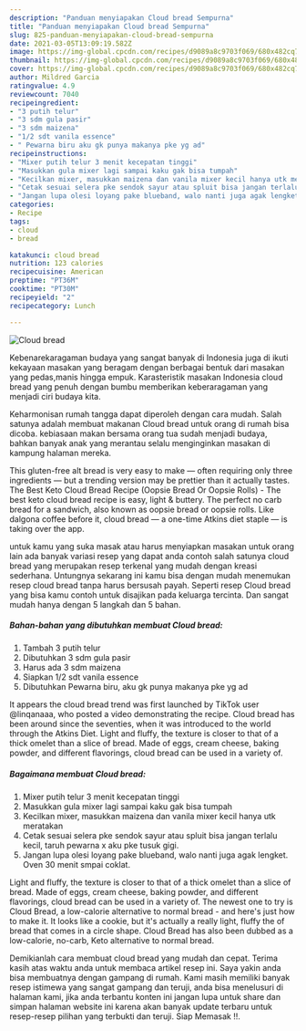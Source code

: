 ```yaml
---
description: "Panduan menyiapakan Cloud bread Sempurna"
title: "Panduan menyiapakan Cloud bread Sempurna"
slug: 825-panduan-menyiapakan-cloud-bread-sempurna
date: 2021-03-05T13:09:19.582Z
image: https://img-global.cpcdn.com/recipes/d9089a8c9703f069/680x482cq70/cloud-bread-foto-resep-utama.jpg
thumbnail: https://img-global.cpcdn.com/recipes/d9089a8c9703f069/680x482cq70/cloud-bread-foto-resep-utama.jpg
cover: https://img-global.cpcdn.com/recipes/d9089a8c9703f069/680x482cq70/cloud-bread-foto-resep-utama.jpg
author: Mildred Garcia
ratingvalue: 4.9
reviewcount: 7040
recipeingredient:
- "3 putih telur"
- "3 sdm gula pasir"
- "3 sdm maizena"
- "1/2 sdt vanila essence"
- " Pewarna biru aku gk punya makanya pke yg ad"
recipeinstructions:
- "Mixer putih telur 3 menit kecepatan tinggi"
- "Masukkan gula mixer lagi sampai kaku gak bisa tumpah"
- "Kecilkan mixer, masukkan maizena dan vanila mixer kecil hanya utk meratakan"
- "Cetak sesuai selera pke sendok sayur atau spluit bisa jangan terlalu kecil, taruh pewarna x aku pke tusuk gigi."
- "Jangan lupa olesi loyang pake blueband, walo nanti juga agak lengket. Oven 30 menit smpai coklat."
categories:
- Recipe
tags:
- cloud
- bread

katakunci: cloud bread 
nutrition: 123 calories
recipecuisine: American
preptime: "PT36M"
cooktime: "PT30M"
recipeyield: "2"
recipecategory: Lunch

---
```



![Cloud bread](https://img-global.cpcdn.com/recipes/d9089a8c9703f069/680x482cq70/cloud-bread-foto-resep-utama.jpg)

Kebenarekaragaman budaya yang sangat banyak di Indonesia juga di ikuti kekayaan masakan yang beragam dengan berbagai bentuk dari masakan yang pedas,manis hingga empuk. Karasteristik masakan Indonesia cloud bread yang penuh dengan bumbu memberikan keberaragaman yang menjadi ciri budaya kita.


Keharmonisan rumah tangga dapat diperoleh dengan cara mudah. Salah satunya adalah membuat makanan Cloud bread untuk orang di rumah bisa dicoba. kebiasaan makan bersama orang tua sudah menjadi budaya, bahkan banyak anak yang merantau selalu menginginkan masakan di kampung halaman mereka.

This gluten-free alt bread is very easy to make — often requiring only three ingredients — but a trending version may be prettier than it actually tastes. The Best Keto Cloud Bread Recipe (Oopsie Bread Or Oopsie Rolls) - The best keto cloud bread recipe is easy, light &amp; buttery. The perfect no carb bread for a sandwich, also known as oopsie bread or oopsie rolls. Like dalgona coffee before it, cloud bread — a one-time Atkins diet staple — is taking over the app.

untuk kamu yang suka masak atau harus menyiapkan masakan untuk orang lain ada banyak variasi resep yang dapat anda contoh salah satunya cloud bread yang merupakan resep terkenal yang mudah dengan kreasi sederhana. Untungnya sekarang ini kamu bisa dengan mudah menemukan resep cloud bread tanpa harus bersusah payah.
Seperti resep Cloud bread yang bisa kamu contoh untuk disajikan pada keluarga tercinta. Dan sangat mudah hanya dengan 5 langkah dan 5 bahan.


<!--inarticleads1-->

##### Bahan-bahan yang dibutuhkan membuat Cloud bread:

1. Tambah 3 putih telur
1. Dibutuhkan 3 sdm gula pasir
1. Harus ada 3 sdm maizena
1. Siapkan 1/2 sdt vanila essence
1. Dibutuhkan  Pewarna biru, aku gk punya makanya pke yg ad


It appears the cloud bread trend was first launched by TikTok user @linqanaaa, who posted a video demonstrating the recipe. Cloud bread has been around since the seventies, when it was introduced to the world through the Atkins Diet. Light and fluffy, the texture is closer to that of a thick omelet than a slice of bread. Made of eggs, cream cheese, baking powder, and different flavorings, cloud bread can be used in a variety of. 

<!--inarticleads2-->

##### Bagaimana membuat  Cloud bread:

1. Mixer putih telur 3 menit kecepatan tinggi
1. Masukkan gula mixer lagi sampai kaku gak bisa tumpah
1. Kecilkan mixer, masukkan maizena dan vanila mixer kecil hanya utk meratakan
1. Cetak sesuai selera pke sendok sayur atau spluit bisa jangan terlalu kecil, taruh pewarna x aku pke tusuk gigi.
1. Jangan lupa olesi loyang pake blueband, walo nanti juga agak lengket. Oven 30 menit smpai coklat.


Light and fluffy, the texture is closer to that of a thick omelet than a slice of bread. Made of eggs, cream cheese, baking powder, and different flavorings, cloud bread can be used in a variety of. The newest one to try is Cloud Bread, a low-calorie alternative to normal bread - and here&#39;s just how to make it. It looks like a cookie, but it&#39;s actually a really light, fluffy the of bread that comes in a circle shape. Cloud Bread has also been dubbed as a low-calorie, no-carb, Keto alternative to normal bread. 

Demikianlah cara membuat cloud bread yang mudah dan cepat. Terima kasih atas waktu anda untuk membaca artikel resep ini. Saya yakin anda bisa membuatnya dengan gampang di rumah. Kami masih memiliki banyak resep istimewa yang sangat gampang dan teruji, anda bisa menelusuri di halaman kami, jika anda terbantu konten ini jangan lupa untuk share dan simpan halaman website ini karena akan banyak update terbaru untuk resep-resep pilihan yang terbukti dan teruji. Siap Memasak !!. 
